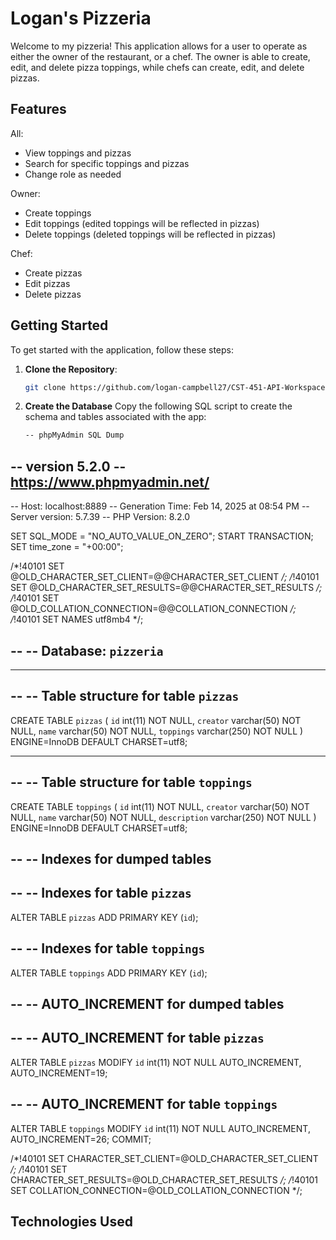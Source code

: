 # Logan's Pizzeria

Welcome to my pizzeria! This application allows for a user to operate as either the owner of the restaurant, or a chef. The owner is able to create, edit, and delete
pizza toppings, while chefs can create, edit, and delete pizzas.

## Features

All:
- View toppings and pizzas
- Search for specific toppings and pizzas
- Change role as needed

Owner:
- Create toppings
- Edit toppings (edited toppings will be reflected in pizzas)
- Delete toppings (deleted toppings will be reflected in pizzas)

Chef:
- Create pizzas
- Edit pizzas
- Delete pizzas

## Getting Started

To get started with the application, follow these steps:

1. **Clone the Repository**: 
   ```bash
   git clone https://github.com/logan-campbell27/CST-451-API-Workspace.git

2. **Create the Database**
   Copy the following SQL script to create the schema and tables associated with the app:
   ```bash
   -- phpMyAdmin SQL Dump
-- version 5.2.0
-- https://www.phpmyadmin.net/
--
-- Host: localhost:8889
-- Generation Time: Feb 14, 2025 at 08:54 PM
-- Server version: 5.7.39
-- PHP Version: 8.2.0

SET SQL_MODE = "NO_AUTO_VALUE_ON_ZERO";
START TRANSACTION;
SET time_zone = "+00:00";


/*!40101 SET @OLD_CHARACTER_SET_CLIENT=@@CHARACTER_SET_CLIENT */;
/*!40101 SET @OLD_CHARACTER_SET_RESULTS=@@CHARACTER_SET_RESULTS */;
/*!40101 SET @OLD_COLLATION_CONNECTION=@@COLLATION_CONNECTION */;
/*!40101 SET NAMES utf8mb4 */;

--
-- Database: `pizzeria`
--

-- --------------------------------------------------------

--
-- Table structure for table `pizzas`
--

CREATE TABLE `pizzas` (
  `id` int(11) NOT NULL,
  `creator` varchar(50) NOT NULL,
  `name` varchar(50) NOT NULL,
  `toppings` varchar(250) NOT NULL
) ENGINE=InnoDB DEFAULT CHARSET=utf8;

-- --------------------------------------------------------

--
-- Table structure for table `toppings`
--

CREATE TABLE `toppings` (
  `id` int(11) NOT NULL,
  `creator` varchar(50) NOT NULL,
  `name` varchar(50) NOT NULL,
  `description` varchar(250) NOT NULL
) ENGINE=InnoDB DEFAULT CHARSET=utf8;

--
-- Indexes for dumped tables
--

--
-- Indexes for table `pizzas`
--
ALTER TABLE `pizzas`
  ADD PRIMARY KEY (`id`);

--
-- Indexes for table `toppings`
--
ALTER TABLE `toppings`
  ADD PRIMARY KEY (`id`);

--
-- AUTO_INCREMENT for dumped tables
--

--
-- AUTO_INCREMENT for table `pizzas`
--
ALTER TABLE `pizzas`
  MODIFY `id` int(11) NOT NULL AUTO_INCREMENT, AUTO_INCREMENT=19;

--
-- AUTO_INCREMENT for table `toppings`
--
ALTER TABLE `toppings`
  MODIFY `id` int(11) NOT NULL AUTO_INCREMENT, AUTO_INCREMENT=26;
COMMIT;

/*!40101 SET CHARACTER_SET_CLIENT=@OLD_CHARACTER_SET_CLIENT */;
/*!40101 SET CHARACTER_SET_RESULTS=@OLD_CHARACTER_SET_RESULTS */;
/*!40101 SET COLLATION_CONNECTION=@OLD_COLLATION_CONNECTION */;


## Technologies Used

